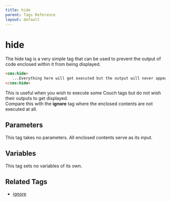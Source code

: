 ```yaml
---
title: hide
parent: Tags Reference
layout: default
---
```


# hide

The hide tag is a very simple tag that can be used to prevent the output of code enclosed within it from being displayed.

```html
<cms:hide>
   ...Everything here will get executed but the output will never appear on the webpage...
</cms:hide>
```

This is useful when you wish to execute some Couch tags but do not wish their outputs to get displayed.<br/>
Compare this with the **ignore** tag where the enclosed contents are not executed at all.

## Parameters

This tag takes no parameters. All enclosed contents serve as its input.

## Variables

This tag sets no variables of its own.

## Related Tags

*   [ignore](../ignore.html)
